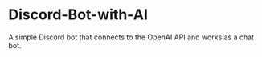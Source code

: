 # Discord-Bot-with-AI
A simple Discord bot that connects to the OpenAI API and works as a chat bot.
